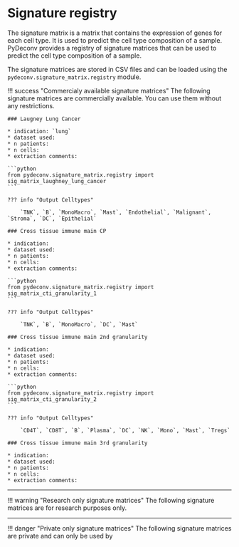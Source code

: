 # Signature registry

The signature matrix is a matrix that contains the expression of genes for each cell type. It is used to predict the cell type composition of a sample. PyDeconv provides a registry of signature matrices that can be used to predict the cell type composition of a sample.

The signature matrices are stored in CSV files and can be loaded using the `pydeconv.signature_matrix.registry` module.

!!! success "Commercialy available signature matrices"
    The following signature matrices are commercially available. You can use them without any restrictions.

    ### Laugney Lung Cancer

    * indication: `lung`
    * dataset used:
    * n patients:
    * n cells:
    * extraction comments:

    ```python
    from pydeconv.signature_matrix.registry import sig_matrix_laughney_lung_cancer
    ```

    ??? info "Output Celltypes"

        `TNK`, `B`, `MonoMacro`, `Mast`, `Endothelial`, `Malignant`, `Stroma`, `DC`, `Epithelial`

    ### Cross tissue immune main CP

    * indication:
    * dataset used:
    * n patients:
    * n cells:
    * extraction comments:

    ```python
    from pydeconv.signature_matrix.registry import sig_matrix_cti_granularity_1
    ```

    ??? info "Output Celltypes"

        `TNK`, `B`, `MonoMacro`, `DC`, `Mast`

    ### Cross tissue immune main 2nd granularity

    * indication:
    * dataset used:
    * n patients:
    * n cells:
    * extraction comments:

    ```python
    from pydeconv.signature_matrix.registry import sig_matrix_cti_granularity_2
    ```

    ??? info "Output Celltypes"

        `CD4T`, `CD8T`, `B`, `Plasma`, `DC`, `NK`, `Mono`, `Mast`, `Tregs`

    ### Cross tissue immune main 3rd granularity

    * indication:
    * dataset used:
    * n patients:
    * n cells:
    * extraction comments:

---

!!! warning "Research only signature matrices"
    The following signature matrices are for research purposes only.

---

!!! danger "Private only signature matrices"
    The following signature matrices are private and can only be used by
